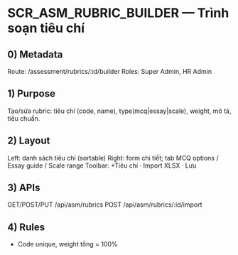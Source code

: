 # SCR_ASM_RUBRIC_BUILDER — Trình soạn tiêu chí

## 0) Metadata
Route: /assessment/rubrics/:id/builder
Roles: Super Admin, HR Admin

## 1) Purpose
Tạo/sửa rubric: tiêu chí (code, name), type(mcq|essay|scale), weight, mô tả, tiêu chuẩn.

## 2) Layout
Left: danh sách tiêu chí (sortable)
Right: form chi tiết; tab MCQ options / Essay guide / Scale range
Toolbar: +Tiêu chí · Import XLSX · Lưu

## 3) APIs
GET/POST/PUT /api/asm/rubrics
POST /api/asm/rubrics/:id/import

## 4) Rules
- Code unique, weight tổng = 100%
